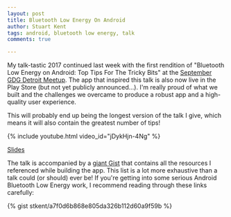 ```yaml
---
layout: post
title: Bluetooth Low Energy On Android
author: Stuart Kent
tags: android, bluetooth low energy, talk
comments: true

---
```


My talk-tastic 2017 continued last week with the first rendition of "Bluetooth Low Energy on Android: Top Tips For The Tricky Bits" at the [September GDG Detroit Meetup](https://www.meetup.com/Detroit-Google-Developers-Group/events/242230685/). The app that inspired this talk is also now live in the Play Store (but not yet publicly announced...). I'm really proud of what we built and the challenges we overcame to produce a robust app and a high-quality user experience.

This will probably end up being the longest version of the talk I give, which means it will also contain the greatest number of tips!

{% include youtube.html video_id="jDykHjn-4Ng" %}

[Slides](https://speakerdeck.com/stkent/ios-and-android-and-swift-and-kotlin-video)

The talk is accompanied by a [giant Gist](https://gist.github.com/stkent/a7f0d6b868e805da326b112d60a9f59b) that contains all the resources I referenced while building the app. This list is a lot more exhaustive than a talk could (or should) ever be! If you're getting into some serious Android Bluetooth Low Energy work, I recommend reading through these links carefully:

{% gist stkent/a7f0d6b868e805da326b112d60a9f59b %}
